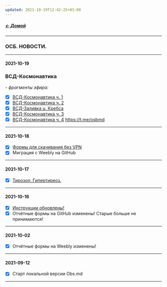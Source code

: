 ```yaml
---
updated: 2021-10-19T12:42:25+03:00
---
```


##### [← Домой](!0SB.md)  
***  
### ОСБ. НОВОСТИ.
***  
#### 2021-10-19
### ВСД-Космонавтика
_- фрагменты эфира:_
- [x] [ВСД-Космонавтика ч. 1](https://t.me/osbmd/3032)
- [x] [ВСД-Космонавтика ч. 2](https://t.me/osbmd/3038)
- [x] [ВСД-Заливка ц. Кребса](https://t.me/osbmd/3056)
- [x] [ВСД-Космонавтика ч. 3](https://t.me/osbmd/3057)
- [x] [ВСД-Космонавтика ч. 4](https://t.me/osbmd/3060)
https://t.me/osbmd
***  
#### 2021-10-18  
- [x] [Формы для скачивания без VPN](https://github.com/TalalakinAI/OSB/raw/master/OSB.zip)  
- [x] Миграция с Weebly на GitHub
***  
#### 2021-10-17  
- [x] [Тирозол. Гипертиреоз.](https://t.me/osbmd/3045)  
***
#### 2021-10-16  
- [x] [Инструкции обновлены!](!0SB_Instructio.md)  
- [x] Отчётные формы на GitHub изменены! Старые больше не принимаются!  
***  
#### 2021-10-02  
- [x] Отчётные формы на Weebly изменены!
***  
#### 2021-09-12  
- [x] Старт локальной версии Obs.md
***  
